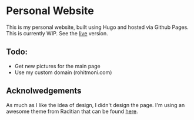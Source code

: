 # Personal Website

This is my personal website, built using Hugo and hosted via Github Pages.
This is currently WIP.
See the [live](https://RohitMoni.github.io/PersonalWebsite) version.

## Todo:
- Get new pictures for the main page
- Use my custom domain (rohitmoni.com)

## Acknolwedgements

As much as I like the idea of design, I didn't design the page. I'm using an awesome theme from Raditian that can be found [here](https://github.com/radity/raditian-free-hugo-theme).